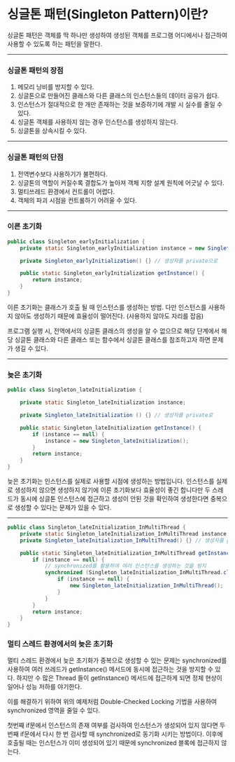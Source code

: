 
# 싱글톤 패턴(Singleton Pattern)이란?

싱글톤 패턴은 객체를 딱 하나만 생성하여 생성된 객체를 프로그램 어디에서나 접근하여 사용할 수 있도록 하는 패턴을 말한다. 

----------------------------

### 싱글톤 패턴의 장점
1. 메모리 낭비를 방지할 수 있다. 
2. 싱글톤으로 만들어진 클래스와 다른 클래스의 인스턴스들의 데이터 공유가 쉽다. 
3. 인스턴스가 절대적으로 한 개만 존재하는 것을 보증하기에 개발 시 실수를 줄일 수 있다. 
4. 싱글톤 객체를 사용하지 않는 경우 인스턴스를 생성하지 않는다. 
5. 싱글톤을 상속시킬 수 있다. 
<hr>

### 싱글톤 패턴의 단점
1. 전역변수보다 사용하기가 불편하다.
2. 싱글톤의 역할이 커질수록 결합도가 높아져 객체 지향 설계 원칙에 어긋날 수 있다. 
3. 멀티쓰레드 환경에서 컨트롤이 어렵다. 
4. 객체의 파괴 시점을 컨트롤하기 어려울 수 있다. 
<hr>

### 이른 초기화 
``` java
public class Singleton_earlyInitialization {
    private static Singleton_earlyInitialization instance = new Singleton_earlyInitialization();

    private Singleton_earlyInitialization() {} // 생성자를 private으로

    public static Singleton_earlyInitialization getInstance() {
        return instance;
    }
}

```


이른 초기화는 클래스가 호출 될 때 인스턴스를 생성하는 방법.
다만 인스턴스를 사용하지 않아도 생성하기 때문에 효율성이 떨어진다. (사용하지 않아도 자리를 잡음)

프로그램 실행 시, 전역에서의 싱글톤 클래스의 생성을 알 수 없으므로 해당 단계에서 해당 싱글톤 클래스와 다른 클래스 또는 함수에서 싱글톤 클래스를
참조하고자 하면 문제가 생길 수 있다.
<hr>

### 늦은 초기화 
``` java
public class Singleton_lateInitialization {

    private static Singleton_lateInitialization instance;

    private Singleton_lateInitialization () {} // 생성자를 private로

    public static Singleton_lateInitialization getInstance() {
        if (instance == null) {
            instance = new Singleton_lateInitialization();
        }
        return instance;
    }
}
```

늦은 초기화는 인스턴스를 실제로 사용할 시점에 생성하는 방법입니다.
인스턴스를 실제로 생성하지 않으면 생성하지 않기에 이른 초기화보다 효율성이 좋긴 합니다만 두 스레드가 동시에
싱글톤 인스턴스에 접근하고 생성이 안된 것을 확인하여 생성한다면 중복으로 생성할 수 있다는 문제가 있을 수 있다.

<hr>

``` java
public class Singleton_lateInitialization_InMultiThread {
    private static Singleton_lateInitialization_InMultiThread instance;
    private Singleton_lateInitialization_InMultiThread() {} // 생성자를 private로

    public static Singleton_lateInitialization_InMultiThread getInstance() {
        if (instance == null) {
            // synchronized를 활용하여 여러 인스턴스를 생성하는 것을 방지
            synchronized (Singleton_lateInitialization_InMultiThread.class) {
                if (instance == null) {
                    new Singleton_lateInitialization_InMultiThread();
                }
            }
        }
        return instance;
    }
}
```

### 멀티 스레드 환경에서의 늦은 초기화
멀티 스레드 환경에서 늦은 초기화가 중복으로 생성할 수 있는 문제는 synchronized를 사용하여 여러 쓰레드가 getInstance() 메서드에
동시에 접근하는 것을 방지할 수 있다. 하지만 수 많은 Thread 들이 getInstance() 메서드에 접근하게 되면 정체 현상이 일어나 성능 저하를 야기한다.

이를 해결하기 위하여 위의 예제처럼 Double-Checked Locking 기법을 사용하여 synchronized 영역을 줄일 수 있다.

첫번째 if문에서 인스턴스의 존재 여부를 검사하여 인스턴스가 생성되어 있지 않다면 두 번째 if문에서 다시 한 번 검사할 때 synchronized로 동기화 시키는 방법이다.
이후에 호출될 때는 인스턴스가 이미 생성되어 있기 때문에 synchronized 블록에 접근하지 않는다.
